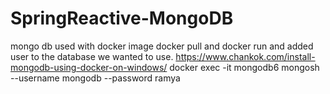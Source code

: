 # SpringReactive-MongoDB
mongo db used with docker image
docker pull and docker run and added user to the database we wanted to use.
https://www.chankok.com/install-mongodb-using-docker-on-windows/
docker exec -it mongodb6 mongosh --username mongodb --password ramya
